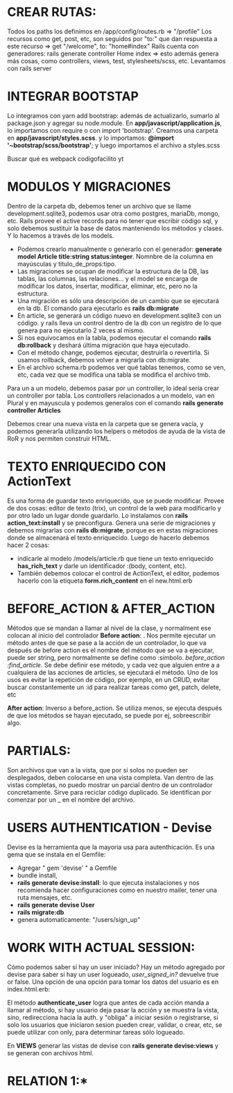 # CREAR RUTAS:

Todos los paths los definimos en /app/config/routes.rb => "/profile"
Los recursos como get, post, etc, son seguidos por "to:" que dan respuesta a este recurso => get "/welcome", to: "home#index"
Rails cuenta con generadores: rails generate controller Home index => esto además genera más cosas, como controllers, views, test, stylesheets/scss, etc.
Levantamos con rails server

# INTEGRAR BOOTSTAP

Lo integramos con yarn add bootstrap: además de actualizarlo, sumarlo al package.json y agregar su node.module.
En **app/javascript/application.js**, lo importamos con require o con import 'bootstrap'. Creamos una carpeta en **app/javascript/styles.scss**. y lo importamos: **@import '~bootstrap/scss/bootstrap'**; y luego importamos el archivo a styles.scss

Buscar qué es webpack codigofacilito yt

# MODULOS Y MIGRACIONES

Dentro de la carpeta db, debemos tener un archivo que se llame development.sqlite3, podemos usar otra como postgres, mariaDb, mongo, etc. Rails provee el active records para no tener que escribir código sql, y solo debemos sustituir la base de datos manteniendo los métodos y clases. Y lo hacemos a través de los models.

- Podemos crearlo manualmente o generarlo con el generador: **generate model Article title:string status:integer**. Nomnbre de la columna en mayúsculas y titulo_de_props:tipo.
- Las migraciones se ocupan de modificar la estructura de la DB, las tablas, las columnas, las relaciones... y el model se encarga de modificar los datos, insertar, modificar, eliminar, etc, pero no la estructura.
- Una migración es sólo una descripción de un cambio que se ejecutará en la db. El comando para ejecutarlo es **rails db:migrate**
- En article, se generará un código nuevo en development.sqlite3 con un código. y rails lleva un control dentro de la db con un registro de lo que genera para no ejecutarlo 2 veces al mismo.
- Si nos equivocamos en la tabla, podemos ejecutar el comando **rails db:rollback** y deshará última migración que haya ejecutado.
- Con el método change, podemos ejecutar, destruirla o revertirla. Si usamos rollback, debemos volver a migrarla con db:migrate.
- En el archivo schema.rb podemos ver qué tablas tenemos, como se ven, etc, cada vez que se modifica una tabla se modifica el archivo tmb.

Para un a un modelo, debemos pasar por un controller, lo ideal sería crear un controller por tabla.
Los controllers relacionados a un modelo, van en Plural y en mayuscula y podemos generalos con el comando **rails generate controller Articles**

Debemos crear una nueva vista en la carpeta que se genera vacía, y podemos generarla utilizando los helpers o métodos de ayuda de la vista de RoR y nos permiten construir HTML.

# TEXTO ENRIQUECIDO CON ActionText

Es una forma de guardar texto enriquecido, que se puede modificar. Provee de dos cosas: editor de texto (trix), un control de la web para modificarlo y por otro lado un lugar donde guardarlo. Lo instalamos con **rails action_text:install** y se preconfigura. Genera una serie de migraciones y debemos migrarlas con **rails db:migrate**, porque es en estas migraciones donde se almacenará el texto enriquecido. Luego de hacerlo debemos hacer 2 cosas:

- indicarle al modelo /models/article.rb que tiene un texto enriquecido **has_rich_text** y darle un identificador :(body, content, etc).
- También debemos colocar el control de ActionText, el editor, podemos hacerlo con la etiqueta **form.rich_content** en el new.html.erb

# BEFORE_ACTION & AFTER_ACTION

Métodos que se mandan a llamar al nivel de la clase, y normalment ese colocan al inicio del controlador
**Before action**: . Nos permite ejecutar un método antes de que se pase a la acción de un controlador, lo que va después de before action es el nombre del método que se va a ejecutar, puede ser string, pero normalmente se define como :simbolo.
_before_action :find_article_. Se debe definir ese método, y cada vez que alguien entre a a cualquiera de las acciones de articles, se ejecutará el método.
Uno de los usos es evitar la repetición de código, por ejemplo, en un CRUD, evitar buscar constantemente un :id para realizar tareas como get, patch, delete, etc

**After action**: Inverso a before_action. Se utiliza menos, se ejecuta después de que los métodos se hayan ejecutado, se puede por ej, sobreescribir algo.

# PARTIALS:

Son archivos que van a la vista, que por si solos no pueden ser desplegados, deben colocarse en una vista completa. Van dentro de las vistas completas, no puedo mostrar un parcial dentro de un controlador concretamente. Sirve para reciclar código duplicado. Se identifican por comenzar por un \_ en el nombre del archivo.

# USERS AUTHENTICATION - Devise

Devise es la herramienta que la mayoria usa para autenthicación. Es una gema que se instala en el Gemfile:

- Agregar " gem 'devise' " a Gemfile
- bundle install,
- **rails generate devise:install**: lo que ejecuta instalaciones y nos recomienda hacer configuraciones como en nuestro mailer, tener una ruta mensajes, etc.
- **rails generate devise User**
- **rails migrate:db**
- genera automaticamente: "/users/sign_up"

# WORK WITH ACTUAL SESSION:

Cómo podemos saber si hay un user iniciado? Hay un método agregado por devise para saber si hay un user logueado, _user_signed_in?_ devuelve true or false.
Una opción de una opción para tomar los datos del usuario es en index.html.erb:

El método **authenticate_user** logra que antes de cada acción manda a llamar al método, si hay usuario deja pasar la acción y se muestra la vista, sino, redirecciona hacia la auth. y "obliga" a iniciar sesión o registrarse, si solo los usuarios que iniciaron sesion pueden crear, validar, o crear, etc, se puede utilizar con only, para determinar tareas sólo logueado.

En **VIEWS** generar las vistas de devise con **rails generate devise:views** y se generan con archivos html.

# RELATION 1:\*
